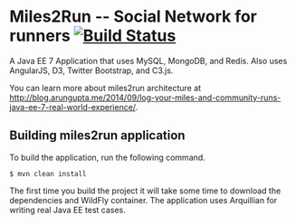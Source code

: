 Miles2Run -- Social Network for runners [![Build Status](https://travis-ci.org/miles2run/miles2run.svg?branch=master)](https://travis-ci.org/miles2run/miles2run)
=============
A Java EE 7 Application that uses MySQL, MongoDB, and Redis. Also uses AngularJS, D3, Twitter Bootstrap, and C3.js.

You can learn more about miles2run architecture at http://blog.arungupta.me/2014/09/log-your-miles-and-community-runs-java-ee-7-real-world-experience/.

## Building miles2run application

To build the application, run the following command.

```
$ mvn clean install
```
The first time you build the project it will take some time to download the dependencies and WildFly container.
The application uses Arquillian for writing real Java EE test cases. 